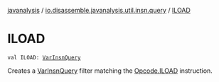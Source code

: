 [javanalysis](../index.md) / [io.disassemble.javanalysis.util.insn.query](index.md) / [ILOAD](./-i-l-o-a-d.md)

# ILOAD

`val ILOAD: `[`VarInsnQuery`](-var-insn-query/index.md)

Creates a [VarInsnQuery](-var-insn-query/index.md) filter matching the [Opcode.ILOAD](#) instruction.

